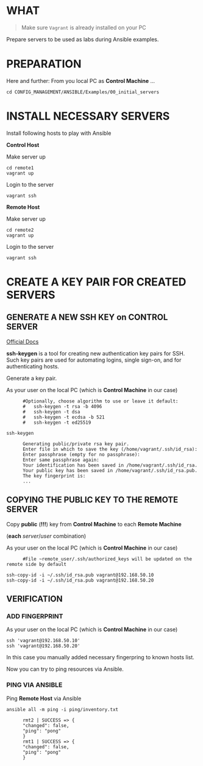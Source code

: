 # WHAT

> Make sure `Vagrant` is already installed on your PC

Prepare servers to be used as labs during Ansible examples.

# PREPARATION

Here and further: From you local PC as **Control Machine** ...

```
cd CONFIG_MANAGEMENT/ANSIBLE/Examples/00_initial_servers
```

# INSTALL NECESSARY SERVERS

Install following hosts to play with Ansible

**Control Host**

Make server up
```
cd remote1
vagrant up
```

Login to the server
```
vagrant ssh
```

**Remote Host**

Make server up
```
cd remote2
vagrant up
```

Login to the server
```
vagrant ssh
```


# CREATE A KEY PAIR FOR CREATED SERVERS

## GENERATE A NEW SSH KEY on CONTROL SERVER

[Official Docs](https://www.ssh.com/ssh/keygen/)

**ssh-keygen** is a tool for creating new authentication key pairs for SSH. Such key pairs are used for automating logins, single sign-on, and for authenticating hosts.


Generate a key pair.

As your user on the local PC (which is **Control Machine** in our case)
```
      #Optionally, choose algorithm to use or leave it default:
      #   ssh-keygen -t rsa -b 4096
      #   ssh-keygen -t dsa
      #   ssh-keygen -t ecdsa -b 521
      #   ssh-keygen -t ed25519

ssh-keygen

      Generating public/private rsa key pair.
      Enter file in which to save the key (/home/vagrant/.ssh/id_rsa):
      Enter passphrase (empty for no passphrase):
      Enter same passphrase again:
      Your identification has been saved in /home/vagrant/.ssh/id_rsa.
      Your public key has been saved in /home/vagrant/.ssh/id_rsa.pub.
      The key fingerprint is:
      ...
```

## COPYING THE PUBLIC KEY TO THE REMOTE SERVER

Copy **public** (**!!!**) key from **Control Machine** to each **Remote Machine** 

(**each** *server*/*user* combination)

As your user on the local PC (which is **Control Machine** in our case)
```
      #File ~remote_user/.ssh/authorized_keys will be updated on the remote side by default
      
ssh-copy-id -i ~/.ssh/id_rsa.pub vagrant@192.168.50.10
ssh-copy-id -i ~/.ssh/id_rsa.pub vagrant@192.168.50.20
```

## VERIFICATION

### ADD FINGERPRINT

As your user on the local PC (which is **Control Machine** in our case)
```
ssh 'vagrant@192.168.50.10'
ssh 'vagrant@192.168.50.20'
```

In this case you manually added necessary fingerpring to known hosts list.

Now you can try to ping resources via Ansible.


### PING VIA ANSIBLE

Ping **Remote Host** via Ansible
```
ansible all -m ping -i ping/inventory.txt

      rmt2 | SUCCESS => {
      "changed": false,
      "ping": "pong"
      }
      rmt1 | SUCCESS => {
      "changed": false,
      "ping": "pong"
      }
```